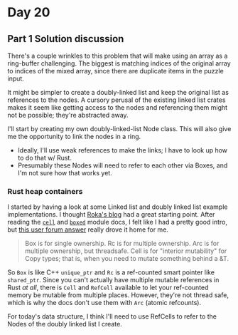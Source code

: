 # Day 20

## Part 1 Solution discussion
There's a couple wrinkles to this problem that will make using an array as a ring-buffer challenging. The biggest is matching indices of the original array to indices of the mixed array, since there are duplicate items in the puzzle input.

It might be simpler to create a doubly-linked list and keep the original list as references to the nodes. A cursory perusal of the existing linked list crates makes it seem like getting access to the nodes and referencing them might not be possible; they're abstracted away.

I'll start by creating my own doubly-linked-list Node class. This will also give me the opportunity to link the nodes in a ring.
- Ideally, I'll use weak references to make the links; I have to look up how to do that w/ Rust.
- Presumably these Nodes will need to refer to each other via Boxes, and I'm not sure how that works yet.

### Rust heap containers
I started by having a look at some Linked list and doubly linked list example implementations. I thought [Roka's blog](https://rtoch.com/posts/rust-doubly-linked-list/) had a great starting point. After reading the [`cell`](https://doc.rust-lang.org/std/cell/index.html) and [`boxed`](https://doc.rust-lang.org/std/boxed/index.html) module docs, I felt like I had a pretty good intro, but [this user forum answer](https://users.rust-lang.org/t/confused-between-box-rc-cell-arc/10946/2) really drove it home for me.

>Box<T> is for single ownership.
>Rc<T> is for multiple ownership.
>Arc<T> is for multiple ownership, but threadsafe.
>Cell<T> is for "interior mutability" for Copy types; that is, when you need to mutate something behind a &T.

So `Box` is like C++ `unique_ptr` and `Rc` is a ref-counted smart pointer like `shared_ptr`. Since you can't actually have multiple mutable references in Rust *at all*, there is `Cell` and `RefCell` available to let your ref-counted memory be mutable from multiple places. However, they're not thread safe, which is why the docs don't use them with `Arc` (atomic refcounts).

For today's data structure, I think I'll need to use RefCells to refer to the Nodes of the doubly linked list I create.